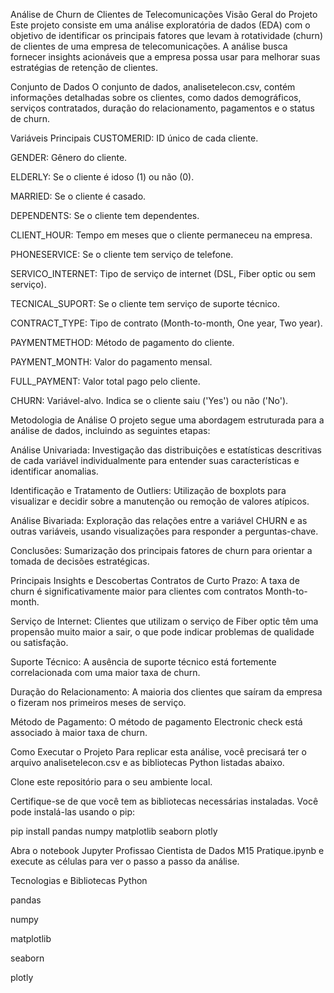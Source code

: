 Análise de Churn de Clientes de Telecomunicações
Visão Geral do Projeto
Este projeto consiste em uma análise exploratória de dados (EDA) com o objetivo de identificar os principais fatores que levam à rotatividade (churn) de clientes de uma empresa de telecomunicações. A análise busca fornecer insights acionáveis que a empresa possa usar para melhorar suas estratégias de retenção de clientes.

Conjunto de Dados
O conjunto de dados, analisetelecon.csv, contém informações detalhadas sobre os clientes, como dados demográficos, serviços contratados, duração do relacionamento, pagamentos e o status de churn.

Variáveis Principais
CUSTOMERID: ID único de cada cliente.

GENDER: Gênero do cliente.

ELDERLY: Se o cliente é idoso (1) ou não (0).

MARRIED: Se o cliente é casado.

DEPENDENTS: Se o cliente tem dependentes.

CLIENT_HOUR: Tempo em meses que o cliente permaneceu na empresa.

PHONESERVICE: Se o cliente tem serviço de telefone.

SERVICO_INTERNET: Tipo de serviço de internet (DSL, Fiber optic ou sem serviço).

TECNICAL_SUPORT: Se o cliente tem serviço de suporte técnico.

CONTRACT_TYPE: Tipo de contrato (Month-to-month, One year, Two year).

PAYMENTMETHOD: Método de pagamento do cliente.

PAYMENT_MONTH: Valor do pagamento mensal.

FULL_PAYMENT: Valor total pago pelo cliente.

CHURN: Variável-alvo. Indica se o cliente saiu ('Yes') ou não ('No').

Metodologia de Análise
O projeto segue uma abordagem estruturada para a análise de dados, incluindo as seguintes etapas:

Análise Univariada: Investigação das distribuições e estatísticas descritivas de cada variável individualmente para entender suas características e identificar anomalias.

Identificação e Tratamento de Outliers: Utilização de boxplots para visualizar e decidir sobre a manutenção ou remoção de valores atípicos.

Análise Bivariada: Exploração das relações entre a variável CHURN e as outras variáveis, usando visualizações para responder a perguntas-chave.

Conclusões: Sumarização dos principais fatores de churn para orientar a tomada de decisões estratégicas.

Principais Insights e Descobertas
Contratos de Curto Prazo: A taxa de churn é significativamente maior para clientes com contratos Month-to-month.

Serviço de Internet: Clientes que utilizam o serviço de Fiber optic têm uma propensão muito maior a sair, o que pode indicar problemas de qualidade ou satisfação.

Suporte Técnico: A ausência de suporte técnico está fortemente correlacionada com uma maior taxa de churn.

Duração do Relacionamento: A maioria dos clientes que saíram da empresa o fizeram nos primeiros meses de serviço.

Método de Pagamento: O método de pagamento Electronic check está associado à maior taxa de churn.

Como Executar o Projeto
Para replicar esta análise, você precisará ter o arquivo analisetelecon.csv e as bibliotecas Python listadas abaixo.

Clone este repositório para o seu ambiente local.

Certifique-se de que você tem as bibliotecas necessárias instaladas. Você pode instalá-las usando o pip:

pip install pandas numpy matplotlib seaborn plotly

Abra o notebook Jupyter Profissao Cientista de Dados M15 Pratique.ipynb e execute as células para ver o passo a passo da análise.

Tecnologias e Bibliotecas
Python

pandas

numpy

matplotlib

seaborn

plotly
